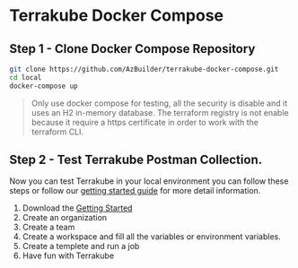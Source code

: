 # Terrakube Docker Compose

## Step 1 - Clone Docker Compose Repository

```bash
git clone https://github.com/AzBuilder/terrakube-docker-compose.git
cd local
docker-compose up
```

> Only use docker compose for testing, all the security is disable and it uses an H2 in-memory database. The terraform registry is not enable because it require a https certificate in order to work with the terraform CLI.

## Step 2 - Test Terrakube Postman Collection.

Now you can test Terrakube in your local environment you can follow these steps or follow our [getting started guide](https://docs.terrakube.org/api/getting-started) for more detail information.

1. Download the [Getting Started](https://github.com/AzBuilder/terrakube-docker-compose/tree/main/getting-started) 
2. Create an organization
3. Create a team
4. Create a workspace and fill all the variables or environment variables.
5. Create a templete and run a job
6. Have fun with Terrakube
